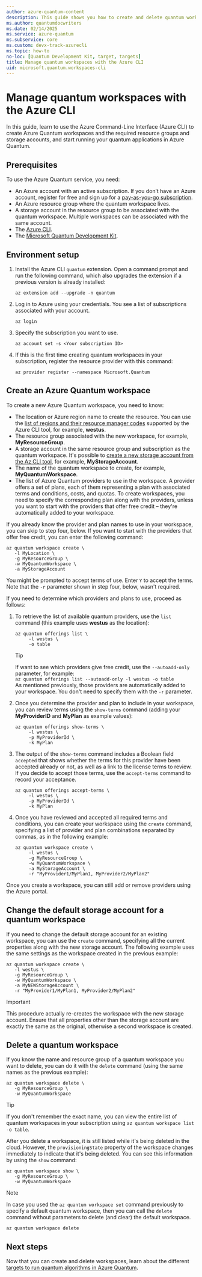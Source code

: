 ```yaml
---
author: azure-quantum-content
description: This guide shows you how to create and delete quantum workspaces using the Azure command-line tool.
ms.author: quantumdocwriters
ms.date: 02/14/2025
ms.service: azure-quantum
ms.subservice: core
ms.custom: devx-track-azurecli
ms.topic: how-to
no-loc: [Quantum Development Kit, target, targets]
title: Manage quantum workspaces with the Azure CLI
uid: microsoft.quantum.workspaces-cli
---
```


# Manage quantum workspaces with the Azure CLI

In this guide, learn to use the Azure Command-Line Interface (Azure CLI) to create Azure Quantum workspaces and the required resource groups and storage accounts, and start running your quantum applications in Azure Quantum.

## Prerequisites

To use the Azure Quantum service, you need:

- An Azure account with an active subscription. If you don’t have an Azure account, register for free and sign up for a [pay-as-you-go subscription](https://azure.microsoft.com/pricing/purchase-options/pay-as-you-go).
- An Azure resource group where the quantum workspace lives.
- A storage account in the resource group to be associated with the quantum workspace. Multiple workspaces can be associated with the same account.
- The [Azure CLI](/cli/azure/install-azure-cli).
- The [Microsoft Quantum Development Kit](xref:microsoft.quantum.install-qdk.overview).

## Environment setup

1. Install the Azure CLI `quantum` extension. Open a command prompt and run the following command, which also upgrades the extension if a previous version is already installed:

    ```azurecli
    az extension add --upgrade -n quantum
    ```

1. Log in to Azure using your credentials. You see a list of subscriptions associated with your account.

   ```azurecli
   az login
   ```

1. Specify the subscription you want to use.

   ```azurecli
   az account set -s <Your subscription ID>
   ```

1. If this is the first time creating quantum workspaces in your subscription, register the resource provider with this command:

   ```azurecli
   az provider register --namespace Microsoft.Quantum
   ```


## Create an Azure Quantum workspace

To create a new Azure Quantum workspace, you need to know:

- The location or Azure region name to create the resource. You can use the [list of regions and their resource manager codes](https://github.com/Azure/azure-extensions-cli#regions) supported by the Azure CLI tool, for example, **westus**.
- The resource group associated with the new workspace, for example, **MyResourceGroup**.
- A storage account in the same resource group and subscription as the quantum workspace. It's possible to [create a new storage account from the Az CLI tool](/cli/azure/storage/account#az_storage_account_create), for example, **MyStorageAccount**.
- The name of the quantum workspace to create, for example, **MyQuantumWorkspace**.
- The list of Azure Quantum providers to use in the workspace. A provider offers a set of plans, each of them representing a plan with associated terms and conditions, costs, and quotas. To create workspaces, you need to specify the corresponding plan along with the providers, unless you want to start with the providers that offer free credit – they're automatically added to your workspace.

If you already know the provider and plan names to use in your workspace, you can skip to step four, below. If you want to start with the providers that offer free credit, you can enter the following command:

   ```azurecli
   az quantum workspace create \
      -l MyLocation \
      -g MyResourceGroup \
      -w MyQuantumWorkspace \
      -a MyStorageAccount
   ```

You might be prompted to accept terms of use. Enter `Y` to accept the terms. Note that the `-r` parameter shown in step four, below, wasn't required. 

If you need to determine which providers and plans to use, proceed as follows:

1. To retrieve the list of available quantum providers, use the `list` command (this example uses **westus** as the location):

   ```azurecli
   az quantum offerings list \
        -l westus \
        -o table
   ```

   > [!TIP]
   > If want to see which providers give free credit, use the `--autoadd-only` parameter, for example:<br />
   > `az quantum offerings list --autoadd-only -l westus -o table`<br />
   > As mentioned previously, those providers are automatically added to your workspace. You don't need to specify them with the `-r` parameter.

1. Once you determine the provider and plan to include in your workspace, you can review terms using the `show-terms` command (adding your **MyProviderID** and **MyPlan** as example values):

   ```azurecli
   az quantum offerings show-terms \
        -l westus \
        -p MyProviderId \
        -k MyPlan
   ```

1. The output of the `show-terms` command includes a Boolean field `accepted` that shows whether the terms for this provider have been accepted already or not, as well as a link to the license terms to review. If you decide to accept those terms, use the `accept-terms` command to record your acceptance.

   ```azurecli
   az quantum offerings accept-terms \
        -l westus \
        -p MyProviderId \
        -k MyPlan
   ```

1. Once you have reviewed and accepted all required terms and conditions, you can create your workspace using the `create` command, specifying a list of provider and plan combinations separated by commas, as in the following example:

   ```azurecli
   az quantum workspace create \
        -l westus \
        -g MyResourceGroup \
        -w MyQuantumWorkspace \
        -a MyStorageAccount \
        -r "MyProvider1/MyPlan1, MyProvider2/MyPlan2"
   ```

Once you create a workspace, you can still add or remove providers using the Azure portal.

## Change the default storage account for a quantum workspace

If you need to change the default storage account for an existing workspace, you can use the `create` command, specifying all the current properties along with the new storage account. The following example uses the same settings as the workspace created in the previous example:

   ```azurecli
   az quantum workspace create \
      -l westus \
      -g MyResourceGroup \
      -w MyQuantumWorkspace \
      -a MyNEWStorageAccount \
      -r "MyProvider1/MyPlan1, MyProvider2/MyPlan2"
   ```

> [!IMPORTANT]
> This procedure actually re-creates the workspace with the new storage account. Ensure that all properties other than the storage account are exactly the same as the original, otherwise a second workspace is created.

## Delete a quantum workspace

If you know the name and resource group of a quantum workspace you want to delete, you can do it with the `delete` command (using the same names as the previous example):

   ```azurecli
   az quantum workspace delete \
      -g MyResourceGroup \
      -w MyQuantumWorkspace
   ```

> [!TIP]
> If you don't remember the exact name, you can view the entire list of quantum workspaces in your subscription using `az quantum workspace list -o table`.

After you delete a workspace, it is still listed while it's being deleted in the cloud. However, the `provisioningState` property of the workspace changes immediately to indicate that it's being deleted. You can see this information by using the `show` command:

   ```azurecli
   az quantum workspace show \
      -g MyResourceGroup \
      -w MyQuantumWorkspace
   ```

> [!NOTE]
> In case you used the `az quantum workspace set` command previously to specify a default quantum workspace, then you can call the `delete` command without parameters to delete (and clear) the default workspace.

   ```azurecli
   az quantum workspace delete
   ```

## Next steps

Now that you can create and delete workspaces, learn about the different [targets to run quantum algorithms in Azure Quantum](xref:microsoft.quantum.reference.qc-target-list).
